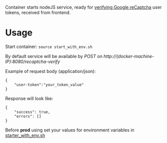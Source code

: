 Container starts nodeJS service, ready for [verifying Google reCaptcha](https://developers.google.com/recaptcha/docs/verify) user tokens, received from frontend.

# Usage
Start container: 
`source start_with_env.sh`

By default service will be available by _POST_ on _http://{docker-machine-IP}:8080/recaptcha-verify_

Example of request body (application/json):
```
{
	"user-token":"your_token_value"
}
```

Response will look like:
```
{
    "success": true,
    "errors": []
}
```

Before **prod** using set your values for environment variables in [starter_with_env.sh](https://github.com/r-n-aliev/docker-recaptcha-verify/blob/master/starter_with_env.sh)

